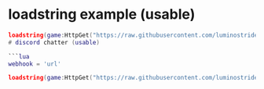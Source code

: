 # loadstring example (usable)
```lua
loadstring(game:HttpGet("https://raw.githubusercontent.com/luminostride/lumoengine/main/lumo$1"))()
# discord chatter (usable)

```lua
webhook = 'url'

loadstring(game:HttpGet("https://raw.githubusercontent.com/luminostride/lumoengine/main/webhooksource.lua"))()```
